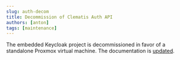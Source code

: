 ```yaml
---
slug: auth-decom
title: Decommission of Clematis Auth API 
authors: [anton]
tags: [maintenance]
---
```

The embedded Keycloak project is decommissioned in favor of a standalone Proxmox virtual machine.
The documentation is [updated](../docs/web-applications-security/web-applications-security.md).
